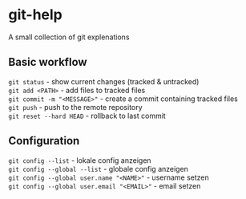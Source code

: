 # git-help
A small collection of git explenations

## Basic workflow
``git status`` - show current changes (tracked & untracked)  
``git add <PATH>`` - add files to tracked files  
``git commit -m "<MESSAGE>"`` - create a commit containing tracked files  
``git push`` - push to the remote repository  
``git reset --hard HEAD`` - rollback to last commit  

## Configuration
``git config --list`` - lokale config anzeigen  
``git config --global --list`` - globale config anzeigen  
``git config --global user.name "<NAME>"`` - username setzen  
``git config --global user.email "<EMAIL>"`` - email setzen  
